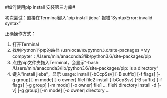 #如何使用pip install 安装第三方库#

初次尝试：直接在Terminal键入”pip install jieba“
报错“SyntaxError: invalid syntax”

正确操作方式：
1. 打开Terminal
2. 找到Python下pip的路径
  /usr/local/lib/python3.6/site-packages
  *My compyter：/Users/min/anaconda3/lib/python3.6/site-packages/pip
3. 点住pip文件夹拖入Terminal，会显示“-bash: /Users/min/anaconda3/lib/python3.6/site-packages/pip: is a directory“
4. 键入”install jieba“，显示
usage: install [-bCcpSsv] [-B suffix] [-f flags] [-g group] [-m mode]
               [-o owner] file1 file2
       install [-bCcpSsv] [-B suffix] [-f flags] [-g group] [-m mode]
               [-o owner] file1 ... fileN directory
       install -d [-v] [-g group] [-m mode] [-o owner] directory ...